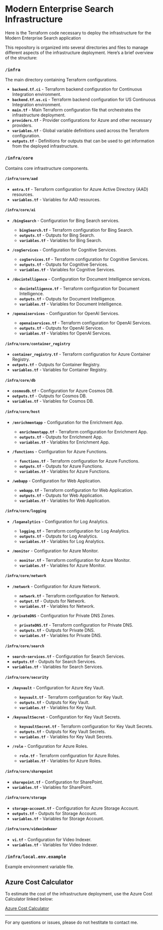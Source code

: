 # Modern Enterprise Search Infrastructure

Here is the Terraform code necessary to deploy the infrastructure for the Modern Enterprise Search application

This repository is organized into several directories and files to manage different aspects of the infrastructure deployment. Here’s a brief overview of the structure:

### `/infra`

The main directory containing Terraform configurations.

- **`backend.tf.ci`** - Terraform backend configuration for Continuous Integration environment.
- **`backend.tf.us.ci`** - Terraform backend configuration for US Continuous Integration environment.
- **`main.tf`** - Main Terraform configuration file that orchestrates the infrastructure deployment.
- **`providers.tf`** - Provider configurations for Azure and other necessary providers.
- **`variables.tf`** - Global variable definitions used across the Terraform configuration.
- **`outputs.tf`** - Definitions for outputs that can be used to get information from the deployed infrastructure.

### `/infra/core`

Contains core infrastructure components.

#### `/infra/core/aad`
- **`entra.tf`** - Terraform configuration for Azure Active Directory (AAD) resources.
- **`variables.tf`** - Variables for AAD resources.

#### `/infra/core/ai`
- **`/bingSearch`** - Configuration for Bing Search services.
  - **`bingSearch.tf`** - Terraform configuration for Bing Search.
  - **`outputs.tf`** - Outputs for Bing Search.
  - **`variables.tf`** - Variables for Bing Search.

- **`/cogServices`** - Configuration for Cognitive Services.
  - **`cogServices.tf`** - Terraform configuration for Cognitive Services.
  - **`outputs.tf`** - Outputs for Cognitive Services.
  - **`variables.tf`** - Variables for Cognitive Services.

- **`/docintelligence`** - Configuration for Document Intelligence services.
  - **`docintelligence.tf`** - Terraform configuration for Document Intelligence.
  - **`outputs.tf`** - Outputs for Document Intelligence.
  - **`variables.tf`** - Variables for Document Intelligence.

- **`/openaiservices`** - Configuration for OpenAI Services.
  - **`openaiservices.tf`** - Terraform configuration for OpenAI Services.
  - **`outputs.tf`** - Outputs for OpenAI Services.
  - **`variables.tf`** - Variables for OpenAI Services.

#### `/infra/core/container_registry`
- **`container_registry.tf`** - Terraform configuration for Azure Container Registry.
- **`outputs.tf`** - Outputs for Container Registry.
- **`variables.tf`** - Variables for Container Registry.

#### `/infra/core/db`
- **`cosmosdb.tf`** - Configuration for Azure Cosmos DB.
- **`outputs.tf`** - Outputs for Cosmos DB.
- **`variables.tf`** - Variables for Cosmos DB.

#### `/infra/core/host`
- **`/enrichmentapp`** - Configuration for the Enrichment App.
  - **`enrichmentapp.tf`** - Terraform configuration for Enrichment App.
  - **`outputs.tf`** - Outputs for Enrichment App.
  - **`variables.tf`** - Variables for Enrichment App.

- **`/functions`** - Configuration for Azure Functions.
  - **`functions.tf`** - Terraform configuration for Azure Functions.
  - **`outputs.tf`** - Outputs for Azure Functions.
  - **`variables.tf`** - Variables for Azure Functions.

- **`/webapp`** - Configuration for Web Application.
  - **`webapp.tf`** - Terraform configuration for Web Application.
  - **`outputs.tf`** - Outputs for Web Application.
  - **`variables.tf`** - Variables for Web Application.

#### `/infra/core/logging`
- **`/loganalytics`** - Configuration for Log Analytics.
  - **`logging.tf`** - Terraform configuration for Log Analytics.
  - **`outputs.tf`** - Outputs for Log Analytics.
  - **`variables.tf`** - Variables for Log Analytics.

- **`/monitor`** - Configuration for Azure Monitor.
  - **`monitor.tf`** - Terraform configuration for Azure Monitor.
  - **`variables.tf`** - Variables for Azure Monitor.

#### `/infra/core/network`
- **`/network`** - Configuration for Azure Network.
  - **`network.tf`** - Terraform configuration for Network.
  - **`output.tf`** - Outputs for Network.
  - **`variables.tf`** - Variables for Network.

- **`/privateDNS`** - Configuration for Private DNS Zones.
  - **`privateDNS.tf`** - Terraform configuration for Private DNS.
  - **`outputs.tf`** - Outputs for Private DNS.
  - **`variables.tf`** - Variables for Private DNS.

#### `/infra/core/search`
- **`search-services.tf`** - Configuration for Search Services.
- **`outputs.tf`** - Outputs for Search Services.
- **`variables.tf`** - Variables for Search Services.

#### `/infra/core/security`
- **`/keyvault`** - Configuration for Azure Key Vault.
  - **`keyvault.tf`** - Terraform configuration for Key Vault.
  - **`outputs.tf`** - Outputs for Key Vault.
  - **`variables.tf`** - Variables for Key Vault.

- **`/keyvaultSecret`** - Configuration for Key Vault Secrets.
  - **`keyvaultSecret.tf`** - Terraform configuration for Key Vault Secrets.
  - **`outputs.tf`** - Outputs for Key Vault Secrets.
  - **`variables.tf`** - Variables for Key Vault Secrets.

- **`/role`** - Configuration for Azure Roles.
  - **`role.tf`** - Terraform configuration for Azure Roles.
  - **`variables.tf`** - Variables for Azure Roles.

#### `/infra/core/sharepoint`
- **`sharepoint.tf`** - Configuration for SharePoint.
- **`variables.tf`** - Variables for SharePoint.

#### `/infra/core/storage`
- **`storage-account.tf`** - Configuration for Azure Storage Account.
- **`outputs.tf`** - Outputs for Storage Account.
- **`variables.tf`** - Variables for Storage Account.

#### `/infra/core/videoindexer`
- **`vi.tf`** - Configuration for Video Indexer.
- **`variables.tf`** - Variables for Video Indexer.

### `/infra/local.env.example`

Example environment variable file.


## Azure Cost Calculator

To estimate the cost of the infrastructure deployment, use the Azure Cost Calculator linked below:

[Azure Cost Calculator](https://azure.com/e/ae102543d82a4e7da4f083904947fc32)

---

For any questions or issues, please do not hestitate to contact me.
